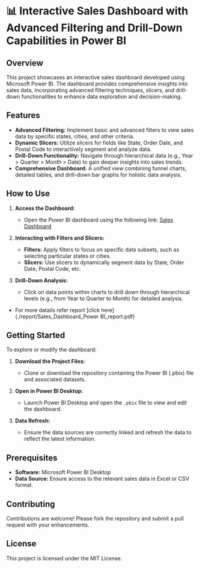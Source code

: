 # 📊 Interactive Sales Dashboard with Advanced Filtering and Drill-Down Capabilities in Power BI

## Overview

This project showcases an interactive sales dashboard developed using Microsoft Power BI. The dashboard provides comprehensive insights into sales data, incorporating advanced filtering techniques, slicers, and drill-down functionalities to enhance data exploration and decision-making.

## Features

- **Advanced Filtering:** Implement basic and advanced filters to view sales data by specific states, cities, and other criteria.
- **Dynamic Slicers:** Utilize slicers for fields like State, Order Date, and Postal Code to interactively segment and analyze data.
- **Drill-Down Functionality:** Navigate through hierarchical data (e.g., Year > Quarter > Month > Date) to gain deeper insights into sales trends.
- **Comprehensive Dashboard:** A unified view combining funnel charts, detailed tables, and drill-down bar graphs for holistic data analysis.

## How to Use

1. **Access the Dashboard:**
   - Open the Power BI dashboard using the following link: [Sales Dashboard](https://app.powerbi.com/groups/me/dashboards/765ec534-3a82-4751-bc1a-39352d8d1306?ctid=d4963ce2-af94-4122-95a9-644e8b01624d&pbi_source=linkShare)

2. **Interacting with Filters and Slicers:**
   - **Filters:** Apply filters to focus on specific data subsets, such as selecting particular states or cities.
   - **Slicers:** Use slicers to dynamically segment data by State, Order Date, Postal Code, etc.

3. **Drill-Down Analysis:**
   - Click on data points within charts to drill down through hierarchical levels (e.g., from Year to Quarter to Month) for detailed analysis.

- For more datails refer report [click here](./report/Sales_Dashboard_Power BI_report.pdf)

## Getting Started

To explore or modify the dashboard:

1. **Download the Project Files:**
   - Clone or download the repository containing the Power BI (.pbix) file and associated datasets.

2. **Open in Power BI Desktop:**
   - Launch Power BI Desktop and open the `.pbix` file to view and edit the dashboard.

3. **Data Refresh:**
   - Ensure the data sources are correctly linked and refresh the data to reflect the latest information.

## Prerequisites

- **Software:** Microsoft Power BI Desktop
- **Data Source:** Ensure access to the relevant sales data in Excel or CSV format.

## Contributing

Contributions are welcome! Please fork the repository and submit a pull request with your enhancements.

## License

This project is licensed under the MIT License.
